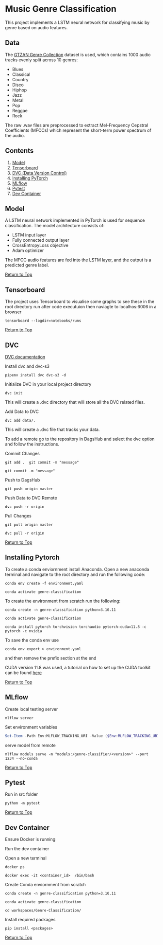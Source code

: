 # Music Genre Classification

This project implements a LSTM neural network for classifying music by genre based on audio features.

## Data

The [GTZAN Genre Collection](https://www.kaggle.com/datasets/andradaolteanu/gtzan-dataset-music-genre-classification/) dataset is used, which contains 1000 audio tracks evenly split across 10 genres:

- Blues
- Classical  
- Country
- Disco
- Hiphop
- Jazz  
- Metal
- Pop
- Reggae
- Rock

The raw .wav files are preprocessed to extract Mel-Frequency Cepstral Coefficients (MFCCs) which represent the short-term power spectrum of the audio.

## Contents

1. [Model](#model)
1. [Tensorboard](#tensorboard)
1. [DVC (Data Version Control)](#dvc)
1. [Installing PyTorch](#installing-pytorch)
1. [MLflow](#mlflow)
1. [Pytest](#pytest)
1. [Dev Container](#dev-container)

## Model

A LSTM neural network implemented in PyTorch is used for sequence classification. The model architecture consists of:

- LSTM input layer
- Fully connected output layer
- CrossEntropyLoss objective
- Adam optimizer

The MFCC audio features are fed into the LSTM layer, and the output is a predicted genre label.

[Return to Top](#contents)

## Tensorboard

The project uses Tensorboard to visualise some graphs to see these in the root directory run after code executuion then naviagte to localhos:6006 in a browser

```shell
tensorboard --logdir=notebooks/runs
```

[Return to Top](#contents)

## DVC

[DVC documentation](https://dvc.org/doc/start)

Install dvc and dvc-s3

```shell
pipenv install dvc dvc-s3 -d
```

Initialize DVC in your local project directory

```shell
dvc init
```

This will create a .dvc directory that will store all the DVC related files.

Add Data to DVC

```shell
dvc add data/.
```

This will create a .dvc file that tracks your data.

To add a remote go to the repository in DagsHub and select the dvc option and follow the instructions.

Commit Changes

```shell
git add .  git commit -m "message"
```

```shell
git commit -m "message"
```

Push to DagsHub

```shell
git push origin master
```

Push Data to DVC Remote

```shell
dvc push -r origin
```

Pull Changes

```shell
git pull origin master
```

```shell
dvc pull -r origin
```

[Return to Top](#contents)

## Installing Pytorch

To create a conda enviornment install Anaconda. Open a new anaconda terminal and navigate to the root directory and run the following code:

```shell
conda env create -f environment.yaml
```

```shell
conda activate genre-classification
```

To create the environment from scratch run the following:

```shell
conda create -n genre-classification python=3.10.11
```

```shell
conda activate genre-classification
```

```shell
conda install pytorch torchvision torchaudio pytorch-cuda=11.8 -c pytorch -c nvidia
```

To save the conda env use

```shell
conda env export > environment.yaml
```

and then remove the prefix section at the end

CUDA version 11.8 was used, a tutorial on how to set up the CUDA toolkit can be found [here](https://www.youtube.com/watch?v=r7Am-ZGMef8)

[Return to Top](#contents)

## MLflow

Create local testing server

```shell
mlflow server
```

Set environment variables

```powershell
Set-Item -Path Env:MLFLOW_TRACKING_URI -Value ($Env:MLFLOW_TRACKING_URI + "https://dagshub.com/stephenjera/Genre-Classification.mlflow")
```

serve model from remote

```shell
mlflow models serve -m "models:/genre-classifier/<version>" --port 1234 --no-conda
```

[Return to Top](#contents)

## Pytest

Run in src folder  

```shell
python -m pytest
```

[Return to Top](#contents)

## Dev Container

Ensure Docker is running

Run the dev container

Open a new terminal

```shell
docker ps
```

```shell
docker exec -it <container_id>  /bin/bash
```

Create Conda enviornment from scratch

```shell
conda create -n genre-classification python=3.10.11
```

```shell
conda activate genre-classification
```

```shell
cd workspaces/Genre-Classification/
```

Install required packages

```shell
pip install <packages>
```

[Return to Top](#contents)
